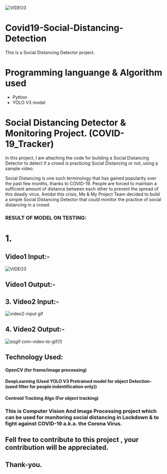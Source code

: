 ![VIDEO3](https://user-images.githubusercontent.com/56020385/118154188-632b1900-b434-11eb-9976-e53e8ab6b82e.gif)
# Covid19-Social-Distancing-Detection
 This is a Social Distancing Detector project.
 
# Programming languange & Algorithm used
- Python
- YOLO V3 model

# Social Distancing Detector & Monitoring Project. (COVID-19_Tracker)
In this project, I am attaching the code for building a Social Distancing Detector to detect if a crowd is practicing Social Distancing or not, using a sample video.

Social Distancing is one such terminology that has gained popularity over the past few months, thanks to COVID-19. People are forced to maintain a sufficient amount of distance between each other to prevent the spread of this deadly virus. Amidst this crisis, Me & My Project Team decided to build a simple Social Distancing Detector that could monitor the practice of social distancing in a crowd.

### RESULT OF MODEL ON TESTING:

# 1. 
## Video1 Input:-

![VIDEO3](https://user-images.githubusercontent.com/56020385/118154372-97063e80-b434-11eb-82dc-6b6418ea503b.gif)


## Video1 Output:-
 







## 3. Video2 Input:-

![video2-input gif](https://user-images.githubusercontent.com/56086999/118153554-a89b1680-b433-11eb-9c2c-d8536c9ef730.gif)

## 4. Video2 Output:-


![ezgif com-video-to-gif(1)](https://user-images.githubusercontent.com/56020385/118155154-8a361a80-b435-11eb-9ea7-bf5dacbad1b1.gif)


## Technology Used:
#### OpenCV (for frame/image processing)
#### DeepLearning (Used YOLO V3 Pretrained model for object Detection-(used filter for people indentification only))
#### Centroid Tracking Algo (For object  tracking)

### This is Computer Vision And Image Processing project which can be used for monitoring social distancing in Lockdown & to fight against COVID-19 a.k.a. the Corona Virus.
## Fell free to contribute to this project , your contribution will be appreciated.
## Thank-you.
